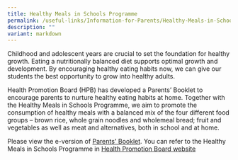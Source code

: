 ```yaml
---
title: Healthy Meals in Schools Programme
permalink: /useful-links/Information-for-Parents/Healthy-Meals-in-Schools-Programme/
description: ""
variant: markdown
---
```

Childhood and adolescent years are crucial to set the foundation for healthy growth. Eating a nutritionally balanced diet supports optimal growth and development. By encouraging healthy eating habits now, we can give our students the best opportunity to grow into healthy adults.

Health Promotion Board (HPB) has developed a Parents’ Booklet to encourage parents to nurture healthy eating habits at home. Together with the Healthy Meals in Schools Programme, we aim to promote the consumption of healthy meals with a balanced mix of the four different food groups – brown rice, whole grain noodles and wholemeal bread; fruit and vegetables as well as meat and alternatives, both in school and at home.

Please view the e-version of [Parents' Booklet](/files/HPB%20HM%20Parents%20Booklet_School_Generic_30%20Mar.pdf). You can refer to the Healthy Meals in Schools Programme in  [Health Promotion Board website](https://hpb.gov.sg/schools/school-programmes/healthy-meals-in-schools-programme)